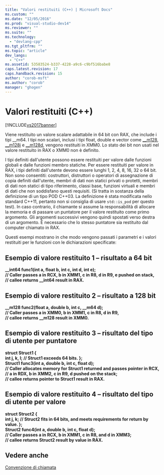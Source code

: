 ```yaml
---
title: "Valori restituiti (C++) | Microsoft Docs"
ms.custom: ""
ms.date: "12/05/2016"
ms.prod: "visual-studio-dev14"
ms.reviewer: ""
ms.suite: ""
ms.technology: 
  - "devlang-cpp"
ms.tgt_pltfrm: ""
ms.topic: "article"
dev_langs: 
  - "C++"
ms.assetid: 53583524-b337-4228-a9c6-c9bf516babe8
caps.latest.revision: 17
caps.handback.revision: 15
author: "corob-msft"
ms.author: "corob"
manager: "ghogen"
---
```

# Valori restituiti (C++)
[!INCLUDE[vs2017banner](../assembler/inline/includes/vs2017banner.md)]

Viene restituito un valore scalare adattabile in 64 bit con RAX, che include i tipi \_\_m64.  I tipi non scalari, inclusi i tipi float, double e vector come [\_\_m128](../cpp/m128.md), [\_\_m128i](../cpp/m128i.md) e [\_\_m128d](../cpp/m128d.md), vengono restituiti in XMM0.  Lo stato dei bit non usati nel valore restituito in RAX o XMM0 non è definito.  
  
 I tipi definiti dall'utente possono essere restituiti per valore dalle funzioni globali e dalle funzioni membro statiche.  Per essere restituiti per valore in RAX, i tipi definiti dall'utente devono essere lunghi 1, 2, 4, 8, 16, 32 o 64 bit. Non sono consentiti: costruttori, distruttori o operatori di assegnazione di copia definiti dall'utente, membri di dati non statici privati o protetti, membri di dati non statici di tipo riferimento, classi base, funzioni virtuali e membri di dati che non soddisfano questi requisiti.  \(Si tratta in sostanza della definizione di un tipo POD C\+\+03.  La definizione è stata modificata nello standard C\+\+11, pertanto non si consiglia di usare `std::is_pod` per questo test\). In caso contrario, il chiamante si assume la responsabilità di allocare la memoria e di passare un puntatore per il valore restituito come primo argomento.  Gli argomenti successivi vengono quindi spostati verso destra di un argomento.  È necessario che lo stesso puntatore sia restituito dal computer chiamato in RAX.  
  
 Questi esempi mostrano in che modo vengono passati i parametri e i valori restituiti per le funzioni con le dichiarazioni specificate:  
  
## Esempio di valore restituito 1 – risultato a 64 bit  
  **\_\_int64 func1\(int a, float b, int c, int d, int e\);**  
**\/\/ Caller passes a in RCX, b in XMM1, c in R8, d in R9, e pushed on stack,**  
**\/\/ callee returns \_\_int64 result in RAX.**   
## Esempio di valore restituito 2 – risultato a 128 bit  
  **\_\_m128 func2\(float a, double b, int c, \_\_m64 d\);**   
**\/\/ Caller passes a in XMM0, b in XMM1, c in R8, d in R9,**   
**\/\/ callee returns \_\_m128 result in XMM0.**   
## Esempio di valore restituito 3 – risultato del tipo di utente per puntatore  
  **struct Struct1 {**  
 **int j, k, l;    \/\/ Struct1 exceeds 64 bits.  };**  
**Struct1 func3\(int a, double b, int c, float d\);**   
**\/\/ Caller allocates memory for Struct1 returned and passes pointer in RCX,**   
**\/\/ a in RDX, b in XMM2, c in R9, d pushed on the stack;**   
**\/\/ callee returns pointer to Struct1 result in RAX.**    
## Esempio di valore restituito 4 – risultato del tipo di utente per valore  
  **struct Struct2 {**  
 **int j, k;    \/\/ Struct2 fits in 64 bits, and meets requirements for return by value.  };**  
**Struct2 func4\(int a, double b, int c, float d\);**   
**\/\/ Caller passes a in RCX, b in XMM1, c in R8, and d in XMM3;**   
**\/\/ callee returns Struct2 result by value in RAX.**    
## Vedere anche  
 [Convenzione di chiamata](../build/calling-convention.md)
